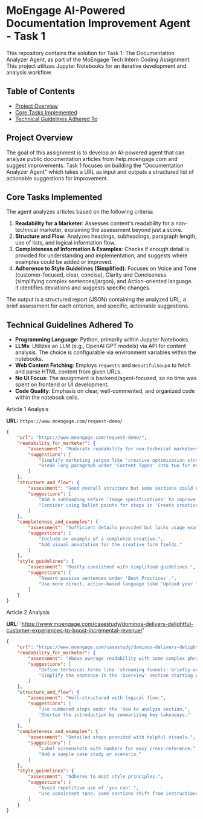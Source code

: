 # MoEngage AI-Powered Documentation Improvement Agent - Task 1

This repository contains the solution for Task 1: The Documentation Analyzer Agent, as part of the MoEngage Tech Intern Coding Assignment. This project utilizes Jupyter Notebooks for an iterative development and analysis workflow.

## Table of Contents

- [Project Overview](#project-overview)
- [Core Tasks Implemented](#core-tasks-implemented)
- [Technical Guidelines Adhered To](#technical-guidelines-adhered-to)


## Project Overview

The goal of this assignment is to develop an AI-powered agent that can analyze public documentation articles from help.moengage.com and suggest improvements. Task 1 focuses on building the "Documentation Analyzer Agent" which takes a URL as input and outputs a structured list of actionable suggestions for improvement.

## Core Tasks Implemented

The agent analyzes articles based on the following criteria:

1.  **Readability for a Marketer**: Assesses content's readability for a non-technical marketer, explaining the assessment beyond just a score.
2.  **Structure and Flow**: Analyzes headings, subheadings, paragraph length, use of lists, and logical information flow.
3.  **Completeness of Information & Examples**: Checks if enough detail is provided for understanding and implementation, and suggests where examples could be added or improved.
4.  **Adherence to Style Guidelines (Simplified)**: Focuses on Voice and Tone (customer-focused, clear, concise), Clarity and Conciseness (simplifying complex sentences/jargon), and Action-oriented language. It identifies deviations and suggests specific changes.

The output is a structured report (JSON) containing the analyzed URL, a brief assessment for each criterion, and specific, actionable suggestions.

## Technical Guidelines Adhered To

* **Programming Language**: Python, primarily within Jupyter Notebooks.
* **LLMs**: Utilizes an LLM (e.g., OpenAI GPT models) via API for content analysis. The choice is configurable via environment variables within the notebooks.
* **Web Content Fetching**: Employs `requests` and `BeautifulSoup4` to fetch and parse HTML content from given URLs.
* **No UI Focus**: The assignment is backend/agent-focused, so no time was spent on frontend or UI development.
* **Code Quality**: Emphasis on clear, well-commented, and organized code within the notebook cells.



Article 1 Analysis

**URL:** `https://www.moengage.com/request-demo/`

```json
{
    "url": "https://www.moengage.com/request-demo/",
    "readability_for_marketer": {
        "assessment": "Moderate readability for non-technical marketers.",
        "suggestions": [
            "Simplify marketing jargon like 'creative optimization strategies' in paragraph 2.",
            "Break long paragraph under 'Content Types' into two for easier consumption."
        ]
    },
    "structure_and_flow": {
        "assessment": "Good overall structure but some sections could use subheadings.",
        "suggestions": [
            "Add a subheading before 'Image specifications' to improve skimmability.",
            "Consider using bullet points for steps in 'Create creatives'."
        ]
    },
    "completeness_and_examples": {
        "assessment": "Sufficient details provided but lacks usage examples.",
        "suggestions": [
            "Include an example of a completed creative.",
            "Add visual annotation for the creative form fields."
        ]
    },
    "style_guidelines": {
        "assessment": "Mostly consistent with simplified guidelines.",
        "suggestions": [
            "Reword passive sentences under 'Best Practices'.",
            "Use more direct, action-based language like 'Upload your file' instead of 'Files can be uploaded'."
        ]
    }
}

```
Article 2 Analysis

**URL:** 'https://www.moengage.com/casestudy/dominos-delivers-delightful-customer-experiences-to-boost-incremental-revenue/'

```json
{
    "url": "https://www.moengage.com/casestudy/dominos-delivers-delightful-customer-experiences-to-boost-incremental-revenue/",
    "readability_for_marketer": {
        "assessment": "Above average readability with some complex phrases.",
        "suggestions": [
            "Define technical terms like 'streaming funnels' briefly on first use.",
            "Simplify the sentence in the 'Overview' section starting with 'OTT analytics enables...'"
        ]
    },
    "structure_and_flow": {
        "assessment": "Well-structured with logical flow.",
        "suggestions": [
            "Use numbered steps under the 'How to analyze section.",
            "Shorten the introduction by summarizing key takeaways."
        ]
    },
    "completeness_and_examples": {
        "assessment": "Detailed steps provided with helpful visuals.",
        "suggestions": [
            "Label screenshots with numbers for easy cross-reference.",
            "Add a sample case study or scenario."
        ]
    },
    "style_guidelines": {
        "assessment": "Adheres to most style principles.",
        "suggestions": [
            "Avoid repetitive use of 'you can'.",
            "Use consistent tone; some sections shift from instructional to descriptive."
        ]
    }
}
